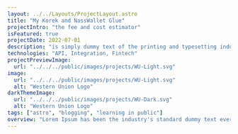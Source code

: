```yaml
---
layout: ../../Layouts/ProjectLayout.astro
title: "My Korek and NassWallet Glue"
projectIntro: "the fee and cost estimator"
isFeatured: true
projectDate: 2022-07-01
description: "is simply dummy text of the printing and typesetting industry. Lorem Ipsum has been the industry's standard dummy text ever since the 1500s."
technologies: "API, Integration, Fintech"
projectPreviewImage:
  url: "../../../public/images/projects/WU-Light.svg"
image:
  url: "../../../public/images/projects/WU-Light.svg"
  alt: "Western Union Logo"
darkThemeImage:
  url: "../../../public/images/projects/WU-Dark.svg"
  alt: "Western Union Logo"
tags: ["astro", "blogging", "learning in public"]
overview: "Lorem Ipsum has been the industry's standard dummy text ever since the 1500s Lorem Ipsum has been the industry's standard dummy text ever since the 1500s. is simply dummy text of the printing and typesetting industryLorem Ipsum has been the industry's standard dummy text ever since the 1500s is simply dummy text of the printing and typesetting industry. Lorem Ipsum has been the industry's standard dummy text ever since the 1500s is simply dummy text of the printing and typesetting industry. Lorem Ipsum has been the industry's standard dummy text ever since the 1500s is simply dummy text of the printing and typesetting industry Lorem Ipsum has been the industry's standard dummy text ever since the 1500s."
---
```


